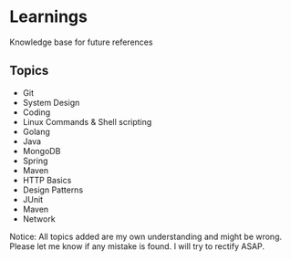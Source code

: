 # Learnings

Knowledge base for future references

## Topics

* Git
* System Design
* Coding
* Linux Commands & Shell scripting
* Golang
* Java
* MongoDB
* Spring
* Maven
* HTTP Basics
* Design Patterns
* JUnit
* Maven
* Network

Notice: All topics added are my own understanding and might be wrong. Please let me know if any mistake is found. I will try to rectify ASAP.
